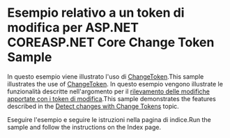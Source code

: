# <a name="aspnet-core-change-token-sample"></a><span data-ttu-id="3d2fb-101">Esempio relativo a un token di modifica per ASP.NET CORE</span><span class="sxs-lookup"><span data-stu-id="3d2fb-101">ASP.NET Core Change Token Sample</span></span>

<span data-ttu-id="3d2fb-102">In questo esempio viene illustrato l'uso di [ChangeToken](https://docs.microsoft.com/dotnet/api/microsoft.extensions.primitives.changetoken).</span><span class="sxs-lookup"><span data-stu-id="3d2fb-102">This sample illustrates the use of [ChangeToken](https://docs.microsoft.com/dotnet/api/microsoft.extensions.primitives.changetoken).</span></span> <span data-ttu-id="3d2fb-103">In questo esempio vengono illustrate le funzionalità descritte nell'argomento per il [rilevamento delle modifiche apportate con i token di modifica](https://docs.microsoft.com/aspnet/core/fundamentals/change-tokens).</span><span class="sxs-lookup"><span data-stu-id="3d2fb-103">This sample demonstrates the features described in the [Detect changes with Change Tokens](https://docs.microsoft.com/aspnet/core/fundamentals/change-tokens) topic.</span></span>

<span data-ttu-id="3d2fb-104">Eseguire l'esempio e seguire le istruzioni nella pagina di indice.</span><span class="sxs-lookup"><span data-stu-id="3d2fb-104">Run the sample and follow the instructions on the Index page.</span></span>
